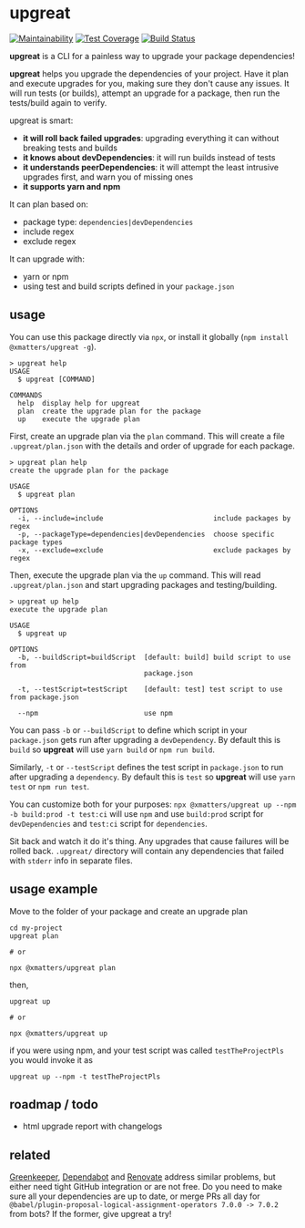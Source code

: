 # upgreat

[![Maintainability](https://api.codeclimate.com/v1/badges/88d9129f5f50280233cf/maintainability)](https://codeclimate.com/github/xmatters/upgreat/maintainability)
[![Test Coverage](https://api.codeclimate.com/v1/badges/88d9129f5f50280233cf/test_coverage)](https://codeclimate.com/github/xmatters/upgreat/test_coverage)
[![Build Status](https://travis-ci.org/xmatters/upgreat.svg?branch=master)](https://travis-ci.org/xmatters/upgreat)

**upgreat** is a CLI for a painless way to upgrade your package dependencies!

**upgreat** helps you upgrade the dependencies of your project. Have it plan and execute upgrades for you, making sure they don't cause any issues. It will run tests (or builds), attempt an upgrade for a package, then run the tests/build again to verify.

upgreat is smart:

- **it will roll back failed upgrades**: upgrading everything it can without breaking tests and builds
- **it knows about devDependencies**: it will run builds instead of tests
- **it understands peerDependencies**: it will attempt the least intrusive upgrades first, and warn you of missing ones
- **it supports yarn and npm**

It can plan based on:

- package type: `dependencies|devDependencies`
- include regex
- exclude regex

It can upgrade with:

- yarn or npm
- using test and build scripts defined in your `package.json`

## usage

You can use this package directly via `npx`, or install it globally (`npm install @xmatters/upgreat -g`).

```
> upgreat help
USAGE
  $ upgreat [COMMAND]

COMMANDS
  help  display help for upgreat
  plan  create the upgrade plan for the package
  up    execute the upgrade plan
```

First, create an upgrade plan via the `plan` command. This will create a file `.upgreat/plan.json` with the details and order of upgrade for each package.

```
> upgreat plan help
create the upgrade plan for the package

USAGE
  $ upgreat plan

OPTIONS
  -i, --include=include                           include packages by regex
  -p, --packageType=dependencies|devDependencies  choose specific package types
  -x, --exclude=exclude                           exclude packages by regex
```

Then, execute the upgrade plan via the `up` command. This will read `.upgreat/plan.json` and start upgrading packages and testing/building.

```
> upgreat up help
execute the upgrade plan

USAGE
  $ upgreat up

OPTIONS
  -b, --buildScript=buildScript  [default: build] build script to use from
                                 package.json

  -t, --testScript=testScript    [default: test] test script to use from package.json

  --npm                          use npm
```

You can pass `-b` or `--buildScript` to define which script in your `package.json` gets run after upgrading a `devDependency`. By default this is `build` so **upgreat** will use `yarn build` or `npm run build`.

Similarly, `-t` or `--testScript` defines the test script in `package.json` to run after upgrading a `dependency`. By default this is `test` so **upgreat** will use `yarn test` or `npm run test`.

You can customize both for your purposes: `npx @xmatters/upgreat up --npm -b build:prod -t test:ci` will use `npm` and use `build:prod` script for `devDependencies` and `test:ci` script for `dependencies`.

Sit back and watch it do it's thing. Any upgrades that cause failures will be rolled back. `.upgreat/` directory will contain any dependencies that failed with `stderr` info in separate files.

## usage example

Move to the folder of your package and create an upgrade plan

```
cd my-project
upgreat plan

# or

npx @xmatters/upgreat plan
```

then,

```
upgreat up

# or

npx @xmatters/upgreat up
```

if you were using npm, and your test script was called `testTheProjectPls` you would invoke it as

```
upgreat up --npm -t testTheProjectPls
```

## roadmap / todo

- html upgrade report with changelogs

## related

[Greenkeeper](https://greenkeeper.io), [Dependabot](https://dependabot.com/) and [Renovate](https://renovatebot.com/) address similar problems, but either need tight GitHub integration or are not free. Do you need to make sure all your dependencies are up to date, or merge PRs all day for `@babel/plugin-proposal-logical-assignment-operators 7.0.0 -> 7.0.2` from bots? If the former, give upgreat a try!
